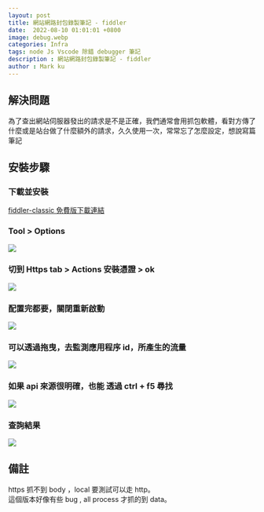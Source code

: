 ```yaml
---
layout: post
title: 網站網路封包錄製筆記 - fiddler 
date:  2022-08-10 01:01:01 +0800
image: debug.webp
categories: Infra
tags: node Js Vscode 除錯 debugger 筆記
description : 網站網路封包錄製筆記 - fiddler 
author : Mark ku
---
```


## 解決問題
為了查出網站伺服器發出的請求是不是正確，我們通常會用抓包軟體，看對方傳了什麼或是站台做了什麼額外的請求，久久使用一次，常常忘了怎麼設定，想說寫篇筆記

## 安裝步驟
### 下載並安裝
[fiddler-classic 免費版下載連結](https://www.telerik.com/fiddler/)

### Tool > Options
![](https://i.imgur.com/e13g9ZJ.png)

### 切到 Https tab > Actions 安裝憑證 > ok
![](https://i.imgur.com/dJQ5dt5.png)

### 配置完都要，關閉重新啟動
![](https://i.imgur.com/jxxaGAj.png)

### 可以透過拖曳，去監測應用程序 id，所產生的流量
![](https://i.imgur.com/0c0P8h4.png)

### 如果 api 來源很明確，也能 透過 ctrl + f5 尋找
![](https://i.imgur.com/99N7BZu.png)

### 查詢結果
![](https://i.imgur.com/1mMMQR8.png)

## 備註
https 抓不到 body ，local 要測試可以走 http。  
這個版本好像有些 bug , all process 才抓的到 data。  


